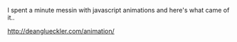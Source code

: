 I spent a minute messin with javascript animations and here's what came of it..

http://deanglueckler.com/animation/

